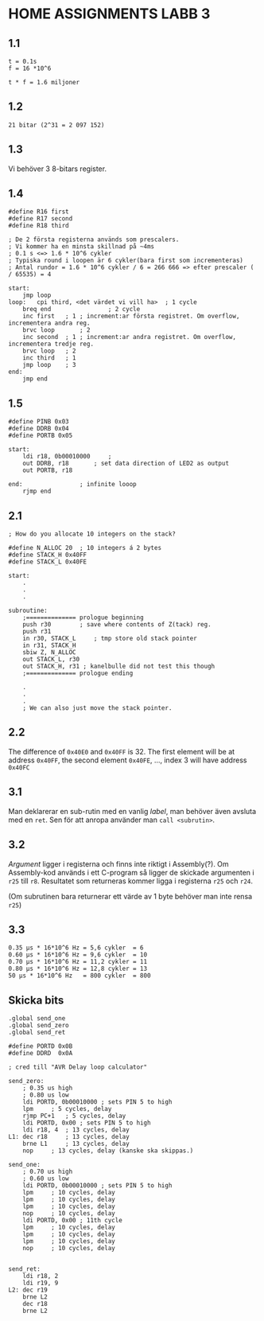 # HOME ASSIGNMENTS LABB 3
## 1.1

```
t = 0.1s
f = 16 *10^6

t * f = 1.6 miljoner
```

## 1.2

```
21 bitar (2^31 = 2 097 152)
```

## 1.3

Vi behöver 3 8-bitars register.

## 1.4

```
#define R16 first
#define R17 second
#define R18 third

; De 2 första registerna används som prescalers.
; Vi kommer ha en minsta skillnad på ~4ms
; 0.1 s <=> 1.6 * 10^6 cykler
; Typiska round i loopen är 6 cykler(bara first som incrementeras)
; Antal rundor = 1.6 * 10^6 cykler / 6 = 266 666 => efter prescaler ( / 65535) = 4

start:
	jmp loop
loop: 	cpi third, <det värdet vi vill ha> 	; 1 cycle
	breq end				; 2 cycle	
	inc first	; 1 ; increment:ar första registret. Om overflow, incrementera andra reg.
	brvc loop       ; 2
	inc second	; 1 ; increment:ar andra registret. Om overflow, incrementera tredje reg.
	brvc loop	; 2
	inc third	; 1
	jmp loop	; 3
end:
	jmp end
```

## 1.5

```
#define PINB 0x03
#define DDRB 0x04
#define PORTB 0x05

start:
	ldi r18, 0b00010000 	; 
	out DDRB, r18 		; set data direction of LED2 as output
	out PORTB, r18

end:				; infinite looop
	rjmp end
```


## 2.1

```
; How do you allocate 10 integers on the stack?

#define N_ALLOC 20 	; 10 integers á 2 bytes
#define STACK_H 0x40FF
#define STACK_L 0x40FE

start:
	.
	.
	.

subroutine:
	;============== prologue beginning
	push r30 		; save where contents of Z(tack) reg.
	push r31
	in r30, STACK_L		; tmp store old stack pointer
	in r31, STACK_H
	sbiw Z, N_ALLOC
	out STACK_L, r30
	out STACK_H, r31 ; kanelbulle did not test this though
	;============== prologue ending

	.
	.
	.
	; We can also just move the stack pointer.
```

## 2.2

The difference of `0x40E0` and `0x40FF` is 32. The first element will be at address `0x40FF`, the
second element `0x40FE`, ..., index 3 will have address `0x40FC`

## 3.1

Man deklarerar en sub-rutin med en vanlig *label*, man behöver även avsluta med en `ret`. Sen för
att anropa använder man `call <subrutin>`.

## 3.2

*Argument* ligger i registerna och finns inte riktigt i Assembly(?). Om Assembly-kod används i ett
C-program så ligger de skickade argumenten i `r25` till `r8`. Resultatet som returneras kommer
ligga i registerna `r25` och `r24`. 

(Om subrutinen bara returnerar ett värde av 1 byte behöver man inte rensa `r25`)

## 3.3

```
0.35 µs * 16*10^6 Hz = 5,6 cykler  = 6
0.60 µs * 16*10^6 Hz = 9,6 cykler  = 10
0.70 µs * 16*10^6 Hz = 11,2 cykler = 11
0.80 µs * 16*10^6 Hz = 12,8 cykler = 13
50 µs * 16*10^6 Hz   = 800 cykler  = 800

```

## Skicka bits 


```
.global send_one
.global send_zero
.global send_ret

#define PORTD 0x0B
#define DDRD  0x0A

; cred till "AVR Delay loop calculator"

send_zero:
	; 0.35 us high
	; 0.80 us low
	ldi PORTD, 0b00010000 ; sets PIN 5 to high
	lpm		; 5 cycles, delay
	rjmp PC+1	; 5 cycles, delay 
	ldi PORTD, 0x00 ; sets PIN 5 to high
	ldi r18, 4	; 13 cycles, delay
L1:	dec r18		; 13 cycles, delay
	brne L1		; 13 cycles, delay
	nop		; 13 cycles, delay (kanske ska skippas.)

send_one:
	; 0.70 us high
	; 0.60 us low
	ldi PORTD, 0b00010000 ; sets PIN 5 to high
	lpm		; 10 cycles, delay
	lpm		; 10 cycles, delay
	lpm		; 10 cycles, delay
	nop		; 10 cycles, delay
	ldi PORTD, 0x00 ; 11th cycle
	lpm		; 10 cycles, delay
	lpm		; 10 cycles, delay
	lpm		; 10 cycles, delay
	nop		; 10 cycles, delay


send_ret:
	ldi r18, 2
	ldi r19, 9
L2:	dec r19
	brne L2
	dec r18
	brne L2

	
```
